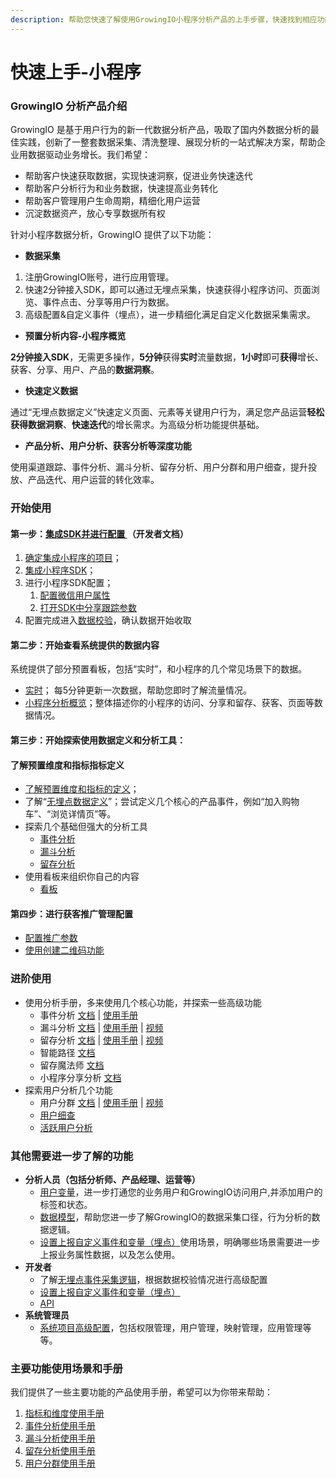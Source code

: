 ```yaml
---
description: 帮助您快速了解使用GrowingIO小程序分析产品的上手步骤，快速找到相应功能对应的内容。
---
```


# 快速上手-小程序

### GrowingIO 分析产品介绍

GrowingIO 是基于用户行为的新一代数据分析产品，吸取了国内外数据分析的最佳实践，创新了一整套数据采集、清洗整理、展现分析的一站式解决方案，帮助企业用数据驱动业务增长。我们希望：

* 帮助客户快速获取数据，实现快速洞察，促进业务快速迭代
* 帮助客户分析行为和业务数据，快速提高业务转化
* 帮助客户管理用户生命周期，精细化用户运营
* 沉淀数据资产，放心专享数据所有权

针对小程序数据分析，GrowingIO 提供了以下功能：

* **数据采集**

1. 注册GrowingIO账号，进行应用管理。
2. 快速2分钟接入SDK，即可以通过无埋点采集，快速获得小程序访问、页面浏览、事件点击、分享等用户行为数据。
3. 高级配置&自定义事件（埋点），进一步精细化满足自定义化数据采集需求。

* **预置分析内容-小程序概览**

**2分钟接入SDK**，无需更多操作，**5分钟**获得**实时**流量数据，**1小时**即可**获得**增长、获客、分享、用户、产品的**数据洞察**。

* **快速定义数据**

通过“无埋点数据定义”快速定义页面、元素等关键用户行为，满足您产品运营**轻松获得数据洞察**、**快速迭代**的增长需求。为高级分析功能提供基础。

* **产品分析、用户分析、获客分析等深度功能**

使用渠道跟踪、事件分析、漏斗分析、留存分析、用户分群和用户细查，提升投放、产品迭代、用户运营的转化效率。

### 开始使用

#### 第一步：[集成SDK并进行配置 ]() （开发者文档）

1. [确定集成小程序的项目]()；
2. [集成小程序SDK]()； 
3. 进行小程序SDK配置；  
   1. [配置微信用户属性]()
   2. [打开SDK中分享跟踪参数]()
4. 配置完成进入[数据校验](sdk-integration/growingio-debugger/#growingio-minidebugger)，确认数据开始收取

#### 第二步：开始查看系统提供的数据内容

系统提供了部分预置看板，包括“实时”，和小程序的几个常见场景下的数据。

* [实时](dashboard/realtime.md)； 每5分钟更新一次数据，帮助您即时了解流量情况。
* [小程序分析概览](dashboard/mina-overview.md)；整体描述你的小程序的访问、分享和留存、获客、页面等数据情况。

#### 第三步：开始探索使用数据定义和分析工具：   

####  了解预置维度和指标指标定义

* [了解预置维度和指标的定义](data-model/olap-model/predifined-metrics-dimensions.md)；
* 了解“[无埋点数据定义](data-definition/circle/minp.md)”；尝试定义几个核心的产品事件，例如“加入购物车”、“浏览详情页”等。
* 探索几个基础但强大的分析工具
  * [事件分析](data-analytics/event-analysis.md)
  * [漏斗分析](data-analytics/funnel-analysis.md)
  * [留存分析](data-analytics/retention-analysis.md)
* 使用看板来组织你自己的内容
  * [看板](dashboard/)

#### 第四步：进行获客推广管理配置

* [配置推广参数](ads-tracking/xiang-guan-zhi-shi/utm-parameters.md#set-utm-parameters)
* [使用创建二维码功能](ads-tracking/xiang-guan-zhi-shi/miniprogram-qrcode.md)

### 进阶使用

* 使用分析手册，多来使用几个核心功能，并探索一些高级功能
  * 事件分析 [文档](data-analytics/event-analysis.md) \| [使用手册](https://s.growingio.com/nvN9MB)
  * 漏斗分析 [文档](data-analytics/funnel-analysis.md) \| [使用手册](https://s.growingio.com/9PXbR0) \| [视频](https://s.growingio.com/kKdDjv)
  * 留存分析 [文档](data-analytics/retention-analysis.md) \| [使用手册](https://s.growingio.com/p8QD3x) \| [视频](https://s.growingio.com/4PpoAK)
  * 智能路径 [文档](data-analytics/pathfinder.md)
  * 留存魔法师 [文档](data-analytics/magic-number.md)
  * 小程序分享分析 [文档](data-analytics/xiao-cheng-xu-fen-xiang-fen-xi.md)
* 探索用户分析几个功能
  * 用户分群 [文档](data-analytics/user-segmentation.md) \| [使用手册](https://s.growingio.com/9PaAZ8) \|  [视频](https://s.growingio.com/ambRb4)
  * [用户细查](data-analytics/individual-user-report.md)
  * [活跃用户分析](data-analytics/user-engagement-analysis.md)

### 其他需要进一步了解的功能    

* **分析人员（包括分析师、产品经理、运营等）**
  * [用户变量](data-definition/user-variable/loginuserid.md)，进一步打通您的业务用户和GrowingIO访问用户,并添加用户的标签和状态。
  * [数据模型](data-model/)，帮助您进一步了解GrowingIO的数据采集口径，行为分析的数据逻辑。
  * [设置上报自定义事件和变量（埋点）](data-definition/custom-event/)使用场景，明确哪些场景需要进一步上报业务属性数据，以及怎么使用。
* **开发者**
  * 了解[无埋点事件采集逻辑]()，根据数据校验情况进行高级配置
  * [设置上报自定义事件和变量（埋点）](data-definition/mina.md)
  * [API](api/)
* **系统管理员**
  * [系统项目高级配置](configuration/)，包括权限管理，用户管理，映射管理，应用管理等等。    

### 主要功能使用场景和手册

我们提供了一些主要功能的产品使用手册，希望可以为你带来帮助：

1. [指标和维度使用手册](https://s.growingio.com/NLdx0O)
2. [事件分析使用手册](https://s.growingio.com/nvN9MB)
3. [漏斗分析使用手册](https://s.growingio.com/9PXbR0)
4. [留存分析使用手册](https://s.growingio.com/p8QD3x)
5. [用户分群使用手册](https://s.growingio.com/9PaAZ8)

